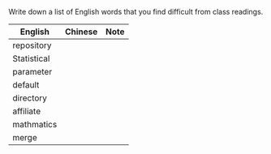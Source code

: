 
Write down a list of English words that you find difficult from class readings. 

English|Chinese|Note
---|---|---
repository||
Statistical||
parameter||
default||
directory||
affiliate||
mathmatics||
merge||


